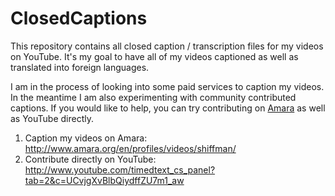 # ClosedCaptions

This repository contains all closed caption / transcription files for my videos on YouTube.  It's my goal to have all of my videos captioned as well as translated into foreign languages.

I am in the process of looking into some paid services to caption my videos.  In the meantime I am also experimenting with community contributed captions.  If you would like to help, you can try contributing on [Amara](http://amara.org/) as well as YouTube directly.

1. Caption my videos on Amara: http://www.amara.org/en/profiles/videos/shiffman/
2. Contribute directly on YouTube: http://www.youtube.com/timedtext_cs_panel?tab=2&c=UCvjgXvBlbQiydffZU7m1_aw
